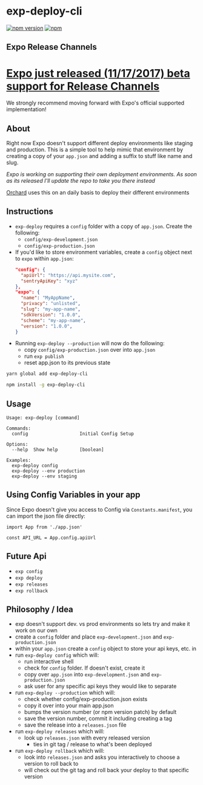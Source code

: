 # exp-deploy-cli

[![npm version](https://badge.fury.io/js/exp-deploy-cli.svg)](https://badge.fury.io/js/exp-deploy-cli)
[![npm](https://img.shields.io/npm/dt/exp-deploy-cli.svg)](https://www.npmjs.com/package/exp-deploy-cli)

## Expo Release Channels 

# [Expo just released (11/17/2017) beta support for Release Channels](https://blog.expo.io/expo-sdk-v23-0-0-is-now-available-be0a8c655414)

We strongly recommend moving forward with Expo's official supported implementation!

## About

Right now Expo doesn't support different deploy environments like staging and production. This is a simple tool to help mimic that environment by creating a copy of your `app.json` and adding a suffix to stuff like name and slug.

*Expo is working on supporting their own deployment environments. As soon as its released I'll update the repo to take you there instead*

[Orchard](https://www.orchard.ai) uses this on an daily basis to deploy their different environments

## Instructions
- `exp-deploy` requires a `config` folder with a copy of `app.json`. Create the following:
  - `config/exp-development.json`
  - `config/exp-production.json`
- If  you'd like to store environment variables, create a `config` object next to `expo` within `app.json`:
  ```json
  "config": {
    "apiUrl": "https://api.mysite.com",
    "sentryApiKey": "xyz"
  },
  "expo": {
    "name": "MyAppName",
    "privacy": "unlisted",
    "slug": "my-app-name",
    "sdkVersion": "1.0.0",
    "scheme": "my-app-name",
    "version": "1.0.0",
  }
  ```
- Running `exp-deploy --production` will now do the following:
  - copy `config/exp-production.json` over into `app.json`
  - run `exp publish`
  - reset app.json to its previous state

```sh
yarn global add exp-deploy-cli
```

```sh
npm install -g exp-deploy-cli
```

## Usage

```
Usage: exp-deploy [command]

Commands:
  config                   Initial Config Setup

Options:
  --help  Show help        [boolean]

Examples:
  exp-deploy config
  exp-deploy --env production
  exp-deploy --env staging
```

## Using Config Variables in your app

Since Expo doesn't give you access to Config via `Constants.manifest`, you can import the json file directly:

```es6
import App from './app.json'

const API_URL = App.config.apiUrl
```

## Future Api
- `exp config`
- `exp deploy`
- `exp releases`
- `exp rollback`

## Philosophy /  Idea
- exp doesn't support dev. vs prod environments so lets try and make it work on our own
- create a `config` folder and place `exp-development.json` and `exp-production.json`
- within your `app.json` create a `config` object to store your api keys, etc. in
- run `exp-deploy config` which will:
  - run interactive shell
  - check for `config` folder. If doesn't exist, create it
  - copy over `app.json` into `exp-development.json` and `exp-production.json`
  - ask user for any specific api keys they would like to separate
- run `exp-deploy --production` which will:
  - check whether config/exp-production.json exists
  - copy it over into your main app.json
  - bumps the version number (or npm version patch) by default
  - save the version number, commit it including creating a tag
  - save the release into a `releases.json` file
- run `exp-deploy releases` which will:
  - look up `releases.json` with every released version
    - ties in git tag / release to what's been deployed
- run `exp-deploy rollback` which will:
  - look into `releases.json` and asks you interactively to choose a version to roll back to
  - will check out the git tag and roll back your deploy to that specific version
